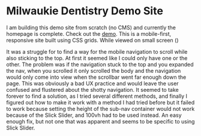 <h1>Milwaukie Dentistry Demo Site</h1>

<p>I am building this demo site from scratch (no CMS) and currently the homepage is complete. Check out the <a href="">demo</a>. This is a mobile-first, responsive site built using CSS grids. While viewed on small screen ()</p>

<p>It was a struggle for to find a way for the mobile navigation to scroll while also sticking to the top. At first it seemed like I could only have one or the other. The problem was if the navigation stuck to the top and you expanded the nav, when you scrolled it only scrolled the body and the navigation would only come into view when the scrollbar went far enough down the page. This was obviously a bad UX practice and would leave the user confused and flustered about the shotty navigation. It seemed to take forever to find a solution, as I tried several different methods, and finally I figured out how to make it work with a method I had tried before but it failed to work because setting the height of the sub-nav container would not work because of the Slick Slider, and 100vh had to be used instead. An easy enough fix, but not one that was apparent and seems to be specific to using Slick Slider.</p>
